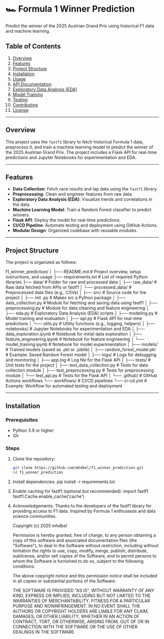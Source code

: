 # 🏎️ Formula 1 Winner Prediction

Predict the winner of the 2025 Austrian Grand Prix using historical F1 data and machine learning.

## Table of Contents
1. [Overview](#overview)
2. [Features](#features)
3. [Project Structure](#project-structure)
4. [Installation](#installation)
5. [Usage](#usage)
6. [API Documentation](#api-documentation)
7. [Exploratory Data Analysis (EDA)](#exploratory-data-analysis-eda)
8. [Model Training](#model-training)
9. [Testing](#testing)
10. [Contributing](#contributing)
11. [License](#license)

---

## Overview
This project uses the `fastf1` library to fetch historical Formula 1 data, preprocess it, and train a machine learning model to predict the winner of the 2025 Austrian Grand Prix. The project includes a Flask API for real-time predictions and Jupyter Notebooks for experimentation and EDA.

---

## Features
- **Data Collection**: Fetch race results and lap data using the `fastf1` library.
- **Preprocessing**: Clean and engineer features from raw data.
- **Exploratory Data Analysis (EDA)**: Visualize trends and correlations in the data.
- **Machine Learning Model**: Train a Random Forest classifier to predict winners.
- **Flask API**: Deploy the model for real-time predictions.
- **CI/CD Pipeline**: Automate testing and deployment using GitHub Actions.
- **Modular Design**: Organized codebase with reusable modules.

---

## Project Structure
The project is organized as follows:

f1_winner_prediction/
│
├── README.md # Project overview, setup instructions, and usage
├── requirements.txt # List of required Python libraries
├── data/ # Folder for raw and processed data
│ ├── raw_data/ # Raw data fetched from APIs or fastf1
│ └── processed_data/ # Preprocessed data files (e.g., CSVs)
│
├── src/ # Source code for the project
│ ├── init .py # Makes src a Python package
│ ├── data_collection.py # Module for fetching and saving data using fastf1
│ ├── preprocessing.py # Module for data cleaning and feature engineering
│ ├── eda.py # Exploratory Data Analysis (EDA) scripts
│ ├── modeling.py # Model training and evaluation
│ ├── api.py # Flask API for real-time predictions
│ └── utils.py # Utility functions (e.g., logging, helpers)
│
├── notebooks/ # Jupyter Notebooks for experimentation and EDA
│ ├── data_exploration.ipynb # Notebook for initial data exploration
│ ├── feature_engineering.ipynb # Notebook for feature engineering
│ └── model_training.ipynb # Notebook for model experimentation
│
├── models/ # Trained models (saved as .pkl or .joblib)
│ ├── random_forest_model.pkl # Example: Saved Random Forest model
│
├── logs/ # Logs for debugging and monitoring
│ ├── app.log # Log file for the Flask API
│
├── tests/ # Unit tests for the project
│ ├── test_data_collection.py # Tests for data collection module
│ ├── test_preprocessing.py # Tests for preprocessing module
│ └── test_api.py # Tests for the Flask API
│
└── .github/ # GitHub Actions workflows
└── workflows/ # CI/CD pipelines
└── ci-cd.yml # Example: Workflow for automated testing and deployment


---

## Installation
### Prerequisites
- Python 3.9 or higher
- Git

### Steps
1. Clone the repository:
   ```bash
   git clone https://github.com/mhdbel/f1_winner_prediction.git 
   cd f1_winner_prediction

2. Install dependencies:
    pip install -r requirements.txt

3. Enable caching for fastf1 (optional but recommended):
    import fastf1
    fastf1.Cache.enable_cache('cache')

4. Acknowledgements:
    Thanks to the developers of the fastf1 library for providing access to F1 data.
    Inspired by Formula 1 enthusiasts and data science communities.

    Copyright (c) 2025 mhdbel
    
    Permission is hereby granted, free of charge, to any person obtaining a copy
    of this software and associated documentation files (the "Software"), to deal
    In the Software without restriction, including without limitation the rights
    to use, copy, modify, merge, publish, distribute, sublicense, and/or sell
    copies of the Software, and to permit persons to whom the Software is
    furnished to do so, subject to the following conditions:
    
    The above copyright notice and this permission notice shall be included in all
    copies or substantial portions of the Software.
    
    THE SOFTWARE IS PROVIDED "AS IS", WITHOUT WARRANTY OF ANY KIND, EXPRESS OR
    IMPLIED, INCLUDING BUT NOT LIMITED TO THE WARRANTIES OF MERCHANTABILITY,
    FITNESS FOR A PARTICULAR PURPOSE AND NONINFRINGEMENT. IN NO EVENT SHALL THE
    AUTHORS OR COPYRIGHT HOLDERS ARE LIABLE FOR ANY CLAIM, DAMAGES, OR OTHER
    LIABILITY, WHETHER IN AN ACTION OF CONTRACT, TORT, OR OTHERWISE, ARISING FROM,
    OUT OF OR IN CONNECTION WITH THE SOFTWARE OR THE USE OF OTHER DEALINGS IN THE
    SOFTWARE.

